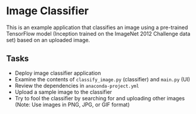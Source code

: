 # Image Classifier

This is an example application that classifies an image using a pre-trained
TensorFlow model (Inception trained on the ImageNet 2012 Challenge data set)
based on an uploaded image.

## Tasks

* Deploy image classifier application
* Examine the contents of `classify_image.py` (classifier) and `main.py` (UI)
* Review the dependencies in `anaconda-project.yml`
* Upload a sample image to the classifier
* Try to fool the classifier by searching for and uploading other images (Note:
  Use images in PNG, JPG, or GIF format)
